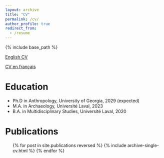 ```yaml
---
layout: archive
title: "CV"
permalink: /cv/
author_profile: true
redirect_from:
  - /resume
---
```


{% include base_path %}

[English CV](/files/PILETTE_Olivier_CV_2025-05-01_eng.pdf)

[CV en français](/files/PILETTE_Olivier_CV_2025-05-01_fr.pdf)

Education
======
* Ph.D in Anthropology, University of Georgia, 2029 (expected)
* M.A. in Archaeology, Université Laval, 2023
* B.A. in Multidisciplinary Studies, Université Laval, 2020

Publications
======
  <ul>{% for post in site.publications reversed %}
    {% include archive-single-cv.html %}
  {% endfor %}</ul>
